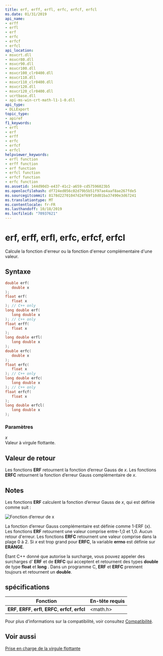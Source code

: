 ```yaml
---
title: erf, erff, erfl, erfc, erfcf, erfcl
ms.date: 01/31/2019
api_name:
- erff
- erfl
- erf
- erfc
- erfcf
- erfcl
api_location:
- msvcrt.dll
- msvcr80.dll
- msvcr90.dll
- msvcr100.dll
- msvcr100_clr0400.dll
- msvcr110.dll
- msvcr110_clr0400.dll
- msvcr120.dll
- msvcr120_clr0400.dll
- ucrtbase.dll
- api-ms-win-crt-math-l1-1-0.dll
api_type:
- DLLExport
topic_type:
- apiref
f1_keywords:
- erfl
- erf
- erff
- erfc
- erfcf
- erfcl
helpviewer_keywords:
- erfl function
- erff function
- erf function
- erfcl function
- erfcf function
- erfc function
ms.assetid: 144d90d3-e437-41c2-a659-cd57596023b5
ms.openlocfilehash: df724ed056c02d79b5b51f97ae4aaf8ae267fde5
ms.sourcegitcommit: 8178d22701047d24f69f10d01ba37490e3d67241
ms.translationtype: MT
ms.contentlocale: fr-FR
ms.lasthandoff: 10/18/2019
ms.locfileid: "70937621"
---
```

# <a name="erf-erff-erfl-erfc-erfcf-erfcl"></a>erf, erff, erfl, erfc, erfcf, erfcl

Calcule la fonction d'erreur ou la fonction d'erreur complémentaire d'une valeur.

## <a name="syntax"></a>Syntaxe

```C
double erf(
   double x
);
float erf(
   float x
); // C++ only
long double erf(
   long double x
); // C++ only
float erff(
   float x
);
long double erfl(
   long double x
);
double erfc(
   double x
);
float erfc(
   float x
); // C++ only
long double erfc(
   long double x
); // C++ only
float erfcf(
   float x
);
long double erfcl(
   long double x
);
```

### <a name="parameters"></a>Paramètres

*x*<br/>
Valeur à virgule flottante.

## <a name="return-value"></a>Valeur de retour

Les fonctions **ERF** retournent la fonction d’erreur Gauss de *x*. Les fonctions **ERFC** retournent la fonction d’erreur Gauss complémentaire de *x*.

## <a name="remarks"></a>Notes

Les fonctions **ERF** calculent la fonction d’erreur Gauss de *x*, qui est définie comme suit :

![Fonction d’erreur de x](media/crt_erf_formula.PNG "Fonction d'erreur de x")

La fonction d’erreur Gauss complémentaire est définie comme 1-ERF (x). Les fonctions **ERF** retournent une valeur comprise entre-1,0 et 1,0. Aucun retour d'erreur. Les fonctions **ERFC** retournent une valeur comprise dans la plage 0 à 2. Si *x* est trop grand pour **ERFC**, la variable **errno** est définie sur **ERANGE**.

Étant C++ donné que autorise la surcharge, vous pouvez appeler des surcharges d' **ERF** et de **ERFC** qui acceptent et retournent des types **double** de type **float** et **long** . Dans un programme C, **ERF** et **ERFC** prennent toujours et retournent un **double**.

## <a name="requirements"></a>spécifications

|Fonction|En-tête requis|
|--------------|---------------------|
|**ERF**, **ERFF**, **erfl**, **ERFC**, **erfcf**, **erfcl**|\<math.h>|

Pour plus d’informations sur la compatibilité, voir consultez [Compatibilité](../../c-runtime-library/compatibility.md).

## <a name="see-also"></a>Voir aussi

[Prise en charge de la virgule flottante](../../c-runtime-library/floating-point-support.md)<br/>
